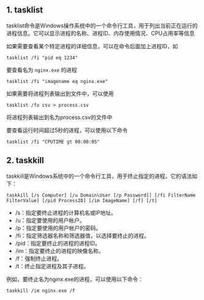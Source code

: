 ## 1. tasklist

tasklist命令是Windows操作系统中的一个命令行工具，用于列出当前正在运行的进程信息。它可以显示进程的名称、进程ID、内存使用情况、CPU占用率等信息

如果需要查看某个特定进程的详细信息，可以在命令后面加上进程ID，如

```batch
tasklist /fi "pid eq 1234"
```

要查看名为 `nginx.exe` 的进程

```batch
tasklist /fi "imagename eq nginx.exe"
```

如果需要将进程列表输出到文件中，可以使用

```batch
tasklist /fo csv > process.csv
```

将进程列表输出到名为process.csv的文件中



要查看运行时间超过5秒的进程，可以使用以下命令

```batch
tasklist /fi "CPUTIME gt 00:00:05"
```

## 2. taskkill


taskkill是Windows系统中的一个命令行工具，用于终止指定的进程。它的语法如下：

```batch
taskkill [/s Computer] [/u Domain\User [/p Password]] [/fi FilterName FilterValue] [/pid ProcessID] [/im ImageName] [/f] [/t]
```

- /s：指定要终止进程的计算机名或IP地址。
- /u：指定要使用的用户帐户。
- /p：指定要使用的用户帐户的密码。
- /fi：指定筛选器名称和筛选器值，以选择要终止的进程。
- /pid：指定要终止的进程的进程ID。
- /im：指定要终止的进程的映像名称。
- /f：强制终止进程。
- /t：终止指定进程及其子进程。


例如，要终止名为nginx.exe的进程，可以使用以下命令：

```batch
taskkill /im nginx.exe /f
```

